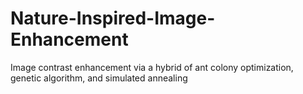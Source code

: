 # Nature-Inspired-Image-Enhancement
Image contrast enhancement via a hybrid of ant colony optimization, genetic algorithm, and simulated annealing
